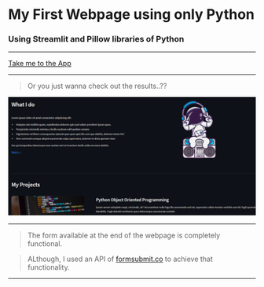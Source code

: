 # My First Webpage using only Python
### Using Streamlit and Pillow libraries of Python ###
---

[Take me to the App](https://my-first-page.streamlit.app/)

---

> Or you just wanna check out the results..??
<img alt="screenshot" src="Screenshot2.png" >

---

>The form available at the end of the webpage is completely functional.

>ALthough, I used an API of [formsubmit.co](https://formsubmit.co/) to achieve that functionality.

---

